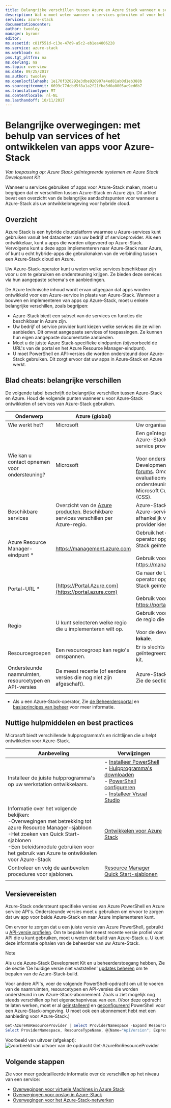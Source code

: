 ```yaml
---
title: Belangrijke verschillen tussen Azure en Azure Stack wanneer u services gebruiken en bouwen van apps | Microsoft Docs
description: Wat u moet weten wanneer u services gebruiken of voor het bouwen van apps voor Azure-Stack.
services: azure-stack
documentationcenter: 
author: twooley
manager: byronr
editor: 
ms.assetid: c81f551d-c13e-47d9-a5c2-eb1ea4806228
ms.service: azure-stack
ms.workload: na
pms.tgt_pltfrm: na
ms.devlang: na
ms.topic: overview
ms.date: 09/25/2017
ms.author: twooley
ms.openlocfilehash: 1e170f320292e3dbe920907a4ed81ab0d1eb388b
ms.sourcegitcommit: 6699c77dcbd5f8a1a2f21fba3d0a0005ac9ed6b7
ms.translationtype: MT
ms.contentlocale: nl-NL
ms.lasthandoff: 10/11/2017
---
```

# <a name="key-considerations-using-services-or-building-apps-for-azure-stack"></a>Belangrijke overwegingen: met behulp van services of het ontwikkelen van apps voor Azure-Stack

*Van toepassing op: Azure Stack geïntegreerde systemen en Azure Stack Development Kit*

Wanneer u services gebruiken of apps voor Azure-Stack maken, moet u begrijpen dat er verschillen tussen Azure-Stack en Azure zijn. Dit artikel bevat een overzicht van de belangrijke aandachtspunten voor wanneer u Azure-Stack als uw ontwikkelomgeving voor hybride cloud.

## <a name="overview"></a>Overzicht

Azure Stack is een hybride cloudplatform waarmee u Azure-services kunt gebruiken vanuit het datacenter van uw bedrijf of serviceprovider. Als een ontwikkelaar, kunt u apps die worden uitgevoerd op Azure-Stack. Vervolgens kunt u deze apps implementeren naar Azure-Stack naar Azure, of kunt u echt hybride-apps die gebruikmaken van de verbinding tussen een Azure-Stack cloud en Azure.

Uw Azure-Stack-operator kunt u weten welke services beschikbaar zijn voor u om te gebruiken en ondersteuning krijgen. Ze bieden deze services via hun aangepaste schema's en aanbiedingen.

De Azure technische inhoud wordt ervan uitgegaan dat apps worden ontwikkeld voor een Azure-service in plaats van Azure-Stack. Wanneer u bouwen en implementeren van apps op Azure-Stack, moet u enkele belangrijke verschillen, zoals begrijpen:

* Azure-Stack biedt een subset van de services en functies die beschikbaar in Azure zijn.
* Uw bedrijf of service provider kunt kiezen welke services die ze willen aanbieden. Dit omvat aangepaste services of toepassingen. Ze kunnen hun eigen aangepaste documentatie aanbieden.
* Moet u de juiste Azure Stack-specifieke eindpunten (bijvoorbeeld de URL's van de portal en het Azure Resource Manager-eindpunt).
* U moet PowerShell en API-versies die worden ondersteund door Azure-Stack gebruiken. Dit zorgt ervoor dat uw apps in Azure-Stack en Azure werkt.

## <a name="cheat-sheet-high-level-differences"></a>Blad cheats: belangrijke verschillen

De volgende tabel beschrijft de belangrijke verschillen tussen Azure-Stack en Azure. Houd de volgende punten wanneer u voor Azure-Stack ontwikkelen of services van Azure-Stack gebruiken.

| Onderwerp | Azure (global) | Azure Stack |
| -------- | ------------- | ----------|
| Wie werkt het? | Microsoft | Uw organisatie of service provider.|
| Wie kan u contact opnemen voor ondersteuning? | Microsoft | Een geïntegreerd systeem contact op met uw Azure-Stack-operator (bij uw organisatie of service provider) voor ondersteuning.<br><br>Voor ondersteuning van Azure Stack Development Kit, gaat u naar de [Microsoft forums](https://social.msdn.microsoft.com/Forums/home?forum=azurestack). Omdat de development kit een evaluatieomgeving is, is geen officiële ondersteuning wordt aangeboden via Microsoft Customer ondersteunen Services (CSS).
| Beschikbare services | Overzicht van de [Azure producten](https://azure.microsoft.com/services/?b=17.04b). Beschikbare services verschillen per Azure-regio. | Azure-Stack ondersteunt een subset van de Azure-services. Werkelijke services variëren, afhankelijk van uw organisatie of service provider kiest te bieden.
| Azure Resource Manager-eindpunt * | https://management.azure.com | Gebruik het eindpunt dat uw Azure-Stack-operator opgegeven voor een systeem Azure Stack geïntegreerd.<br><br>Gebruik voor de development kit: https://management.local.azurestack.external
| Portal-URL * | [https://Portal.Azure.com](https://portal.azure.com) | Ga naar de URL die uw Azure-Stack-operator opgegeven voor een systeem Azure Stack geïntegreerd.<br><br>Gebruik voor de development kit: https://portal.local.azurestack.external
| Regio | U kunt selecteren welke regio die u implementeren wilt op. | Gebruik voor een Azure-Stack geïntegreerd, de regio die beschikbaar is op uw systeem.<br><br>Voor de development kit worden regio altijd **lokale**.
| Resourcegroepen | Een resourcegroep kan regio's omspannen. | Er is slechts één regio voor zowel geïntegreerde systemen en de development kit.
|Ondersteunde naamruimten, resourcetypen en API-versies | De meest recente (of eerdere versies die nog niet zijn afgeschaft). | Azure-Stack ondersteunt specifieke versies. Zie de sectie 'Vereisten versie' van dit artikel.
| | |

* Als u een Azure-Stack-operator, Zie [de Beheerdersportal](../azure-stack-manage-portals.md) en [basisprincipes van beheer](../azure-stack-manage-basics.md) voor meer informatie.

## <a name="helpful-tools-and-best-practices"></a>Nuttige hulpmiddelen en best practices
 
 Microsoft biedt verschillende hulpprogramma's en richtlijnen die u helpt ontwikkelen voor Azure-Stack.

| Aanbeveling | Verwijzingen | 
| -------- | ------------- | 
| Installeer de juiste hulpprogramma's op uw werkstation ontwikkelaars. | - [Installeer PowerShell](azure-stack-powershell-install.md)<br>- [Hulpprogramma's downloaden](azure-stack-powershell-download.md)<br>- [PowerShell configureren](azure-stack-powershell-configure-user.md)<br>- [Installeer Visual Studio](azure-stack-install-visual-studio.md) 
| Informatie over het volgende bekijken:<br>-Overwegingen met betrekking tot azure Resource Manager-sjabloon<br>-Het zoeken van Quick Start-sjablonen<br>-Een beleidsmodule gebruiken voor het gebruik van Azure te ontwikkelen voor Azure-Stack | [Ontwikkelen voor Azure Stack](azure-stack-developer.md) | 
| Controleer en volg de aanbevolen procedures voor sjablonen. | [Resource Manager Quick Start-sjablonen](https://github.com/Azure/azure-quickstart-templates/blob/master/1-CONTRIBUTION-GUIDE/best-practices.md#best-practices)
| | |

## <a name="version-requirements"></a>Versievereisten

Azure-Stack ondersteunt specifieke versies van Azure PowerShell en Azure service API's. Ondersteunde versies moet u gebruiken om ervoor te zorgen dat uw app voor beide Azure-Stack en naar Azure implementeren kunt.

Om ervoor te zorgen dat u een juiste versie van Azure PowerShell, gebruikt u [API-versie profielen](azure-stack-version-profiles.md). Om te bepalen het meest recente versie profiel voor API die u kunt gebruiken, moet u weten dat build van Azure-Stack u. U kunt deze informatie ophalen van de beheerder van uw Azure-Stack.

>[!NOTE]
 Als u de Azure-Stack Development Kit en u beheerderstoegang hebben, Zie de sectie 'De huidige versie niet vaststellen' [updates beheren](https://docs.microsoft.com/azure/azure-stack/azure-stack-updates#determine-the-current-version) om te bepalen van de Azure-Stack-build.

Voor andere API's, voer de volgende PowerShell-opdracht om uit te voeren van de naamruimten, resourcetypen en API-versies die worden ondersteund in uw Azure-Stack-abonnement. Zoals u ziet mogelijk nog steeds verschillen op het eigenschapniveau van een. (Voor deze opdracht te laten werken, moet er al [geïnstalleerd](azure-stack-powershell-install.md) en [geconfigureerd](azure-stack-powershell-configure-user.md) PowerShell voor een Azure-Stack-omgeving. U moet ook een abonnement hebt met een aanbieding voor Azure-Stack.)

 ```powershell
Get-AzureRmResourceProvider | Select ProviderNamespace -Expand ResourceTypes | Select * -Expand ApiVersions | `
Select ProviderNamespace, ResourceTypeName, @{Name="ApiVersion"; Expression={$_}} 
```

Voorbeeld van uitvoer (afgekapt): ![voorbeeld van uitvoer van de opdracht Get-AzureRmResourceProvider](media/azure-stack-considerations/image1.png)
 
## <a name="next-steps"></a>Volgende stappen

Zie voor meer gedetailleerde informatie over de verschillen op het niveau van een service:

* [Overwegingen voor virtuele Machines in Azure Stack](azure-stack-vm-considerations.md)
* [Overwegingen voor opslag in Azure-Stack](azure-stack-acs-differences.md)
* [Overwegingen voor het Azure-Stack-netwerken](azure-stack-network-differences.md)
